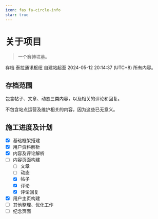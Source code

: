 ```yaml
---
icon: fas fa-circle-info
star: true
---
```


# 关于项目

> 一个赛博坟墓。

<!-- more -->

存档 泰拉通讯枢纽 自建站起至 2024-05-12 20:14:37 (UTC+8) 所有内容。

## 存档范围

包含帖子、文章、动态三类内容，以及相关的评论和回复。

不包含站点运营及维护相关的内容，因为这些已无意义。

## 施工进度及计划

- [x] 基础框架搭建
- [x] 用户资料解析
- [x] 内容及评论解析
- [ ] 内容页面构建
  - [ ] 文章
  - [ ] 动态
  - [x] 帖子
  - [x] 评论
  - [x] 评论回复
- [x] 用户主页构建
- [ ] 其他整理、优化工作
- [ ] 纪念页面
